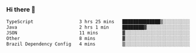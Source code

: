 ### Hi there 👋

<!--START_SECTION:waka-->

```txt
TypeScript                 3 hrs 25 mins   ██████████████▒░░░░░░░░░░   57.89 %
Java                       2 hrs 1 min     ████████▓░░░░░░░░░░░░░░░░   34.35 %
JSON                       11 mins         ▓░░░░░░░░░░░░░░░░░░░░░░░░   03.33 %
Other                      8 mins          ▓░░░░░░░░░░░░░░░░░░░░░░░░   02.43 %
Brazil Dependency Config   4 mins          ▒░░░░░░░░░░░░░░░░░░░░░░░░   01.17 %
```

<!--END_SECTION:waka-->

<!--
**jerry-shao/jerry-shao** is a ✨ _special_ ✨ repository because its `README.md` (this file) appears on your GitHub profile.

Here are some ideas to get you started:

- 🔭 I’m currently working on ...
- 🌱 I’m currently learning ...
- 👯 I’m looking to collaborate on ...
- 🤔 I’m looking for help with ...
- 💬 Ask me about ...
- 📫 How to reach me: ...
- 😄 Pronouns: ...
- ⚡ Fun fact: ...
-->

